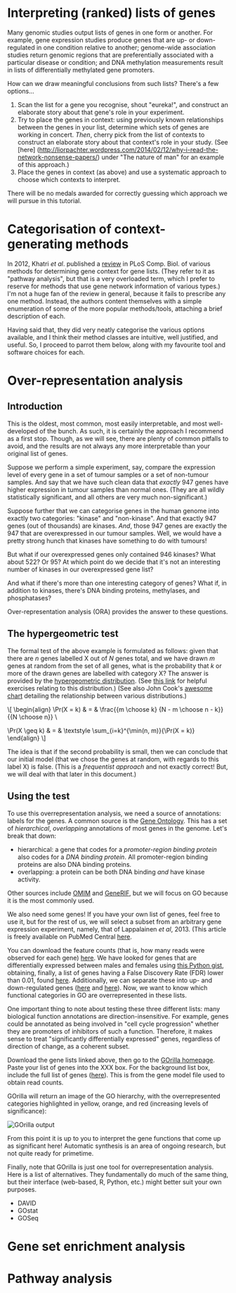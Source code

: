 Interpreting (ranked) lists of genes
====================================

Many genomic studies output lists of genes in one form or another. For example,
gene expression studies produce genes that are up- or down-regulated in one
condition relative to another; genome-wide association studies return genomic
regions that are preferentially associated with a particular disease or
condition; and DNA methylation measurements result in lists of differentially
methylated gene promoters.

How can we draw meaningful conclusions from such lists? There's a few
options...

1. Scan the list for a gene you recognise, shout "eureka!", and construct an
   elaborate story about that gene's role in your experiment.
2. Try to place the genes in context: using previously known relationships
   between the genes in your list, determine which sets of genes are working in
   concert. *Then*, cherry pick from the list of contexts to construct an
   elaborate story about that context's role in your study. (See [here]
   (http://liorpachter.wordpress.com/2014/02/12/why-i-read-the-network-nonsense-papers/)
   under "The nature of man" for an example of this approach.)
3. Place the genes in context (as above) and use a systematic approach to
   choose which contexts to interpret.

There will be no medals awarded for correctly guessing which approach we will
pursue in this tutorial.

# Categorisation of context-generating methods

In 2012, Khatri *et al*. published a
[review](http://www.ploscompbiol.org/article/info%3Adoi%2F10.1371%2Fjournal.pcbi.1002375)
in PLoS Comp. Biol. of various methods for determining gene context for gene
lists. (They refer to it as "pathway analysis", but that is a very overloaded
term, which I prefer to reserve for methods that use gene network information
of various types.) I'm not a huge fan of the review in general, because it
fails to prescribe any one method. Instead, the authors content themselves with
a simple enumeration of some of the more popular methods/tools, attaching a
brief description of each.

Having said that, they did very neatly categorise the various options
available, and I think their method classes are intuitive, well justified, and
useful. So, I proceed to parrot them below, along with my favourite tool and
software choices for each.

# Over-representation analysis

## Introduction

This is the oldest, most common, most easily interpretable, and most
well-developed of the bunch. As such, it is certainly the approach I recommend
as a first stop. Though, as we will see, there are plenty of common pitfalls to
avoid, and the results are not always any more interpretable than your original
list of genes.

Suppose we perform a simple experiment, say, compare the expression level of
every gene in a set of tumour samples or a set of non-tumour samples. And say
that we have such clean data that *exactly* 947 genes have higher expression in
tumour samples than normal ones. (They are all wildly statistically
significant, and all others are very much non-significant.)

Suppose further that we can categorise genes in the human genome into exactly
two categories: "kinase" and "non-kinase". And that exactly 947 genes (out of
thousands) are kinases. *And*, those 947 genes are exactly the 947 that are
overexpressed in our tumour samples. Well, we would have a pretty strong hunch
that kinases have something to do with tumours!

But what if our overexpressed genes only contained 946 kinases? What about 522?
Or 95? At which point do we decide that it's not an interesting number of
kinases in our overexpressed gene list?

And what if there's more than one interesting category of genes? What if, in
addition to kinases, there's DNA binding proteins, methylases, and
phosphatases?

Over-representation analysis (ORA) provides the answer to these questions.

## The hypergeometric test

The formal test of the above example is formulated as follows: given that there
are $n$ genes labelled X out of $N$ genes total, and we have drawn $m$ genes
at random from the set of all genes, what is the probability that $k$ or more
of the drawn genes are labelled with category X? The answer is provided by the
[hypergeometric
distribution](http://mathworld.wolfram.com/HypergeometricDistribution.html).
(See [this link](http://www.math.uah.edu/stat/urn/Hypergeometric.html) for
helpful exercises relating to this distribution.)
(See also John Cook's [awesome
chart](http://www.johndcook.com/distribution_chart.html) detailing the
relationship between various distributions.)

\\[
\begin{align}
\Pr(X = k) & = & \frac{{m \choose k} {N - m \choose n - k}} {{N \choose n}} \\

\Pr(X \geq k) & = & \textstyle \sum_{i=k}^{\min(n, m)}{\Pr(X = k)}
\end{align}
\\]

The idea is that if the second probability is small, then we can conclude that
our initial model (that we chose the genes at random, with regards to this
label X) is false. (This is a *frequentist approach* and not exactly correct!
But, we will deal with that later in this document.)

## Using the test

To use this overrepresentation analysis, we need a source of annotations:
labels for the genes. A common source is the [Gene
Ontology](http://www.geneontology.org/). This has a set of *hierarchical*,
*overlapping* annotations of most genes in the genome. Let's break that down:

- hierarchical: a gene that codes for a *promoter-region binding protein* also
  codes for a *DNA binding protein*. All promoter-region binding proteins are
  also DNA binding proteins.
- overlapping: a protein can be both DNA binding *and* have kinase activity.

Other sources include [OMIM](http://www.omim.org/) and
[GeneRIF](http://www.ncbi.nlm.nih.gov/gene/about-generif), but we will focus on
GO because it is the most commonly used.

We also need some genes! If you have your own list of genes, feel free to use
it, but for the rest of us, we will select a subset from an arbitrary gene
expression experiment, namely, that of Lappalainen *et al*, 2013. (This article
is freely available on PubMed Central
[here](http://www.ncbi.nlm.nih.gov/pmc/articles/PMC3918453/).

You can download the feature counts (that is, how many reads were observed for
each gene) [here](). We have looked for genes that are differentially expressed
between males and females using [this Python gist](), obtaining, finally, a
list of genes having a False Discovery Rate (FDR) lower than 0.01, found
[here](). Additionally, we can separate these into up- and down-regulated
genes ([here]() and [here]()). Now, we want to know which functional categories
in GO are overrepresented in these lists.

One important thing to note about testing these three different lists: many
biological function annotations are direction-insensitive. For example, genes
could be annotated as being involved in "cell cycle progression" whether they
are promoters of inhibitors of such a function. Therefore, it makes sense to
treat "significantly differentially expressed" genes, regardless of direction
of change, as a coherent subset.

Download the gene lists linked above, then go to the
[GOrilla homepage]().
Paste your list of genes into the XXX box. For the background list box, include
the full list of genes ([here]()).
This is from the gene model file used to obtain read counts.

GOrilla will return an image of the GO hierarchy, with the overrepresented
categories highlighted in yellow, orange, and red (increasing levels of
significance):

![GOrilla output]()

From this point it is up to you to interpret the gene functions
that come up as significant here! Automatic synthesis is an area of ongoing
research, but not quite ready for primetime.

Finally, note that GOrilla is just one tool for overrepresentation analysis.
Here is a list of alternatives. They fundamentally do much of the same thing,
but their interface (web-based, R, Python, etc.) might better suit your own
purposes.

* DAVID
* GOstat
* GOSeq

# Gene set enrichment analysis

# Pathway analysis



